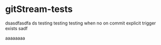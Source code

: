 # gitStream-tests
dsasdfasdfa
ds
testing testing
testing when no on commit explicit trigger exists
sadf

aaaaaaaa
